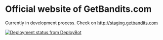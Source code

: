 # Official website of GetBandits.com
Currently in development process. Check on http://staging.getbandits.com

[![Deployment status from DeployBot](https://getbandits.deploybot.com/badge/45290642007819/45239.svg)](http://deploybot.com)
